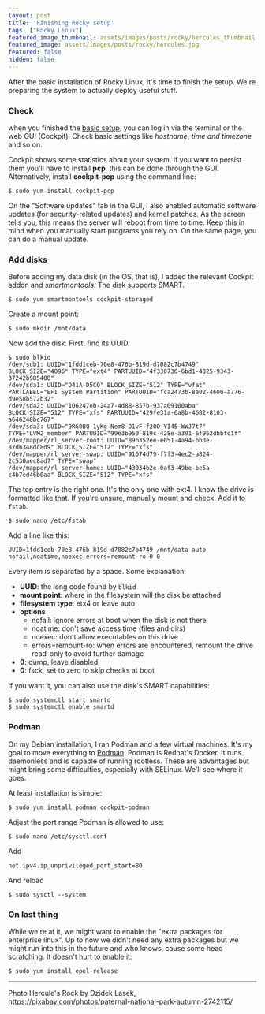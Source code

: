 ```yaml
---
layout: post
title: 'Finishing Rocky setup'
tags: ["Rocky Linux"]
featured_image_thumbnail: assets/images/posts/rocky/hercules_thumbnail.jpg
featured_image: assets/images/posts/rocky/hercules.jpg
featured: false
hidden: false
---
```


After the basic installation of Rocky Linux, it's time to finish the setup. We're preparing the system to actually deploy useful stuff.

<!--more-->

### Check

when you finished the [basic setup](/posts/1-Rocky-Linux), you can log in via the terminal or the web GUI (Cockpit). Check basic settings like *hostname*, *time and timezone* and so on.

Cockpit shows some statistics about your system. If you want to persist them you'll have to install **pcp**. this can be done through the GUI. Alternatively, install **cockpit-pcp** using the command line:

```
$ sudo yum install cockpit-pcp
```

On the "Software updates" tab in the GUI, I also enabled automatic software updates (for security-related updates) and kernel patches. As the screen tells you, this means the server will reboot from time to time. Keep this in mind when you manually start programs you rely on. On the same page, you can do a manual update.

### Add disks

Before adding my data disk (in the OS, that is), I added the relevant Cockpit addon and *smartmontools*. The disk supports SMART.

```
$ sudo yum smartmontools cockpit-storaged
```

Create a mount point:

```
$ sudo mkdir /mnt/data
```

Now add the disk. First, find its UUID.

```
$ sudo blkid
/dev/sdb1: UUID="1fdd1ceb-70e8-476b-819d-d7082c7b4749" BLOCK_SIZE="4096" TYPE="ext4" PARTUUID="4f330730-6bd1-4325-9343-37242b985408"
/dev/sda1: UUID="D41A-D5C0" BLOCK_SIZE="512" TYPE="vfat" PARTLABEL="EFI System Partition" PARTUUID="fca2473b-8a02-4600-a776-d9e58b572b32"
/dev/sda2: UUID="106247eb-24a7-4d88-857b-937a09100aba" BLOCK_SIZE="512" TYPE="xfs" PARTUUID="429fe31a-6a8b-4682-8103-a646248bc767"
/dev/sda3: UUID="9RG0BQ-1yKg-Nem8-O1vF-f20Q-YI45-WWJ7t7" TYPE="LVM2_member" PARTUUID="99e3b950-819c-428e-a391-6f962dbbfc1f"
/dev/mapper/rl_server-root: UUID="89b352ee-e051-4a94-bb3e-87d6348dc8d9" BLOCK_SIZE="512" TYPE="xfs"
/dev/mapper/rl_server-swap: UUID="91074d79-f7f3-4ec2-a824-2c530aec8ad7" TYPE="swap"
/dev/mapper/rl_server-home: UUID="43034b2e-0af3-49be-be5a-c4b7ed46b0aa" BLOCK_SIZE="512" TYPE="xfs"
```

The top entry is the right one. It's the only one with ext4. I know the drive is formatted like that. If you're unsure, manually mount and check. Add it to `fstab`.

```
$ sudo nano /etc/fstab
```

Add a line like this:

```
UUID=1fdd1ceb-70e8-476b-819d-d7082c7b4749 /mnt/data auto nofail,noatime,noexec,errors=remount-ro 0 0
```

Every item is separated by a space. Some explanation:
- **UUID**: the long code found by `blkid`
- **mount point**: where in the filesystem will the disk be attached
- **filesystem type**:  etx4 or leave auto
- **options**
	- nofail: ignore errors at boot when the disk is not there
	- noatime: don't save access time (files and dirs)
	- noexec: don't allow executables on this drive
	- errors=remount-ro: when errors are encountered, remount the drive read-only to avoid further damage
- **0**: dump, leave disabled
- **0**: fsck, set to zero to skip checks at boot

If you want it, you can also use the disk's SMART capabilities:

```
$ sudo systemctl start smartd
$ sudo systemctl enable smartd
```

### Podman

On my Debian installation, I ran Podman and a few virtual machines. It's my goal to move everything to [Podman](https://podman.io/). Podman is Redhat's Docker. It runs daemonless and is capable of running rootless. These are advantages but might bring some difficulties, especially with SELinux. We'll see where it goes.

At least installation is simple:

```
$ sudo yum install podman cockpit-podman
```

Adjust the port range Podman is allowed to use:

```
$ sudo nano /etc/sysctl.conf
```

Add

```
net.ipv4.ip_unprivileged_port_start=80
```

And reload

```
$ sudo sysctl --system
```

### On last thing

While we're at it, we might want to enable the "extra packages for enterprise linux". Up to now we didn't need any extra packages but we might run into this in the future and who knows, cause some head scratching. It doesn't hurt to enable it:

```
$ sudo yum install epel-release
```

---

Photo Hercule's Rock by Dzidek Lasek, https://pixabay.com/photos/paternal-national-park-autumn-2742115/
